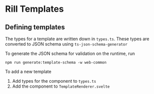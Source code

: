 # Rill Templates

## Defining templates

The types for a template are written down in `types.ts`. These types are converted to JSON schema using `ts-json-schema-generator`

To generate the JSON schema for validation on the runtime, run

```
npm run generate:template-schema -w web-common
```

To add a new template

1. Add types for the component to `types.ts`
2. Add the component to `TemplateRenderer.svelte`
